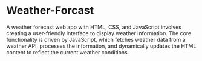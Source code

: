 # Weather-Forcast
 A weather forecast web app with HTML, CSS, and JavaScript involves creating a user-friendly interface to display weather information. The core functionality is driven by JavaScript, which fetches weather data from a weather API, processes the information, and dynamically updates the HTML content to reflect the current weather conditions.

